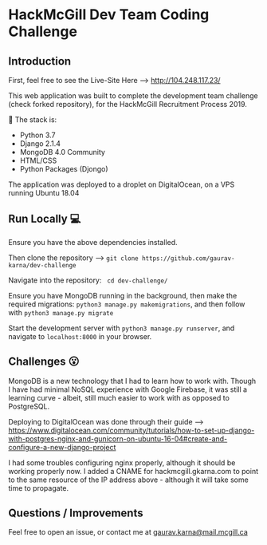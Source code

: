 # HackMcGill Dev Team Coding Challenge

## Introduction

First, feel free to see the Live-Site Here --> http://104.248.117.23/

This web application was built to complete the development team challenge (check forked repository), for the HackMcGill Recruitment Process 2019.

:wrench: The stack is:
- Python 3.7
- Django 2.1.4
- MongoDB 4.0 Community
- HTML/CSS
- Python Packages (Djongo)

The application was deployed to a droplet on DigitalOcean, on a VPS running Ubuntu 18.04

## Run Locally :computer:

Ensure you have the above dependencies installed.

Then clone the repository --> ``` git clone https://github.com/gaurav-karna/dev-challenge ```

Navigate into the repository: ``` cd dev-challenge/```

Ensure you have MongoDB running in the background, then make the required migrations: ```python3 manage.py makemigrations```, and then follow with ```python3 manage.py migrate```

Start the development server with ```python3 manage.py runserver```, and navigate to ```localhost:8000``` in your browser.

## Challenges :open_mouth:

MongoDB is a new technology that I had to learn how to work with. Though I have had minimal NoSQL experience with Google Firebase, it was still a learning curve - albeit, still much easier to work with as opposed to PostgreSQL.

Deploying to DigitalOcean was done through their guide --> https://www.digitalocean.com/community/tutorials/how-to-set-up-django-with-postgres-nginx-and-gunicorn-on-ubuntu-16-04#create-and-configure-a-new-django-project

I had some troubles configuring nginx properly, although it should be working properly now. I added a CNAME for hackmcgill.gkarna.com to point to the same resource of the IP address above - although it will take some time to propagate.


## Questions / Improvements

Feel free to open an issue, or contact me at gaurav.karna@mail.mcgill.ca
